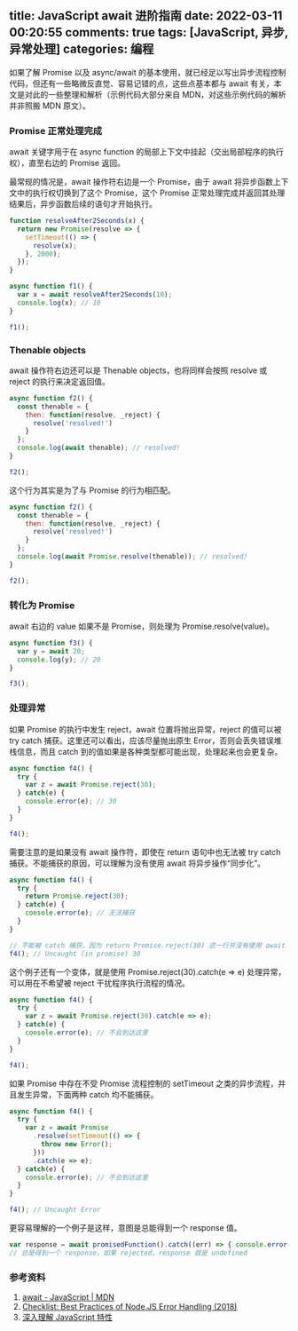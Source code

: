 title: JavaScript await 进阶指南
date: 2022-03-11 00:20:55
comments: true
tags: [JavaScript, 异步, 异常处理]
categories: 编程
---

如果了解 Promise 以及 async/await 的基本使用，就已经足以写出异步流程控制代码，但还有一些略微反直觉、容易记错的点，这些点基本都与 await 有关，本文是对此的一些整理和解析（示例代码大部分来自 MDN，对这些示例代码的解析并非照搬 MDN 原文）。

### Promise 正常处理完成

await 关键字用于在 async function 的局部上下文中挂起（交出局部程序的执行权），直至右边的 Promise 返回。

最常规的情况是，await 操作符右边是一个 Promise，由于 await 将异步函数上下文中的执行权切换到了这个 Promise，这个 Promise 正常处理完成并返回其处理结果后，异步函数后续的语句才开始执行。

```javascript
function resolveAfter2Seconds(x) {
  return new Promise(resolve => {
    setTimeout(() => {
      resolve(x);
    }, 2000);
  });
}

async function f1() {
  var x = await resolveAfter2Seconds(10);
  console.log(x); // 10
}

f1();
```
<!--more-->
### Thenable objects

await 操作符右边还可以是 Thenable objects，也将同样会按照 resolve 或 reject 的执行来决定返回值。

```javascript
async function f2() {
  const thenable = {
    then: function(resolve, _reject) {
      resolve('resolved!')
    }
  };
  console.log(await thenable); // resolved!
}

f2();
```

这个行为其实是为了与 Promise 的行为相匹配。

```javascript
async function f2() {
  const thenable = {
    then: function(resolve, _reject) {
      resolve('resolved!')
    }
  };
  console.log(await Promise.resolve(thenable)); // resolved!
}

f2();
```

### 转化为 Promise

await 右边的 value 如果不是 Promise，则处理为 Promise.resolve(value)。

```javascript
async function f3() {
  var y = await 20;
  console.log(y); // 20
}

f3();
```

### 处理异常

如果 Promise 的执行中发生 reject，await 位置将抛出异常，reject 的值可以被 try catch 捕获。这里还可以看出，应该尽量抛出原生 Error，否则会丢失错误堆栈信息，而且 catch 到的值如果是各种类型都可能出现，处理起来也会更复杂。

```javascript
async function f4() {
  try {
    var z = await Promise.reject(30);
  } catch(e) {
    console.error(e); // 30
  }
}

f4();
```

需要注意的是如果没有 await 操作符，即使在 return 语句中也无法被 try catch 捕获。不能捕获的原因，可以理解为没有使用 await 将异步操作“同步化”。

```javascript
async function f4() {
  try {
    return Promise.reject(30);
  } catch(e) {
    console.error(e); // 无法捕获
  }
}

// 不能被 catch 捕获，因为 return Promise.reject(30) 这一行并没有使用 await 将异步操作“同步化”
f4(); // Uncaught (in promise) 30
```

这个例子还有一个变体，就是使用 Promise.reject(30).catch(e => e) 处理异常，可以用在不希望被 reject 干扰程序执行流程的情况。

```javascript
async function f4() {
  try {
    var z = await Promise.reject(30).catch(e => e);
  } catch(e) {
    console.error(e); // 不会到达这里
  }
}

f4();
```

如果 Promise 中存在不受 Promise 流程控制的 setTimeout 之类的异步流程，并且发生异常，下面两种 catch 均不能捕获。

```javascript
async function f4() {
  try {
    var z = await Promise
      .resolve(setTimeout(() => {
        throw new Error();
      }))
      .catch(e => e);
  } catch(e) {
    console.error(e); // 不会到达这里
  }
}

f4(); // Uncaught Error
```

更容易理解的一个例子是这样，意图是总能得到一个 response 值。

```javascript
var response = await promisedFunction().catch((err) => { console.error(err); });
// 总是得到一个 response，如果 rejected，response 就是 undefined
```

### 参考资料

1. [await - JavaScript | MDN](https://developer.mozilla.org/en-US/docs/Web/JavaScript/Reference/Operators/await)
2. [Checklist: Best Practices of Node.JS Error Handling (2018)](https://goldbergyoni.com/checklist-best-practices-of-node-js-error-handling/)
3. [深入理解 JavaScript 特性](https://www.ituring.com.cn/book/2452)

